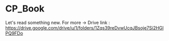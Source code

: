 # CP_Book
Let's read something new.
For more -> Drive link : https://drive.google.com/drive/u/1/folders/1Zqs39reDvwUcqJBsoje7Si2HGlPQ9FDo
